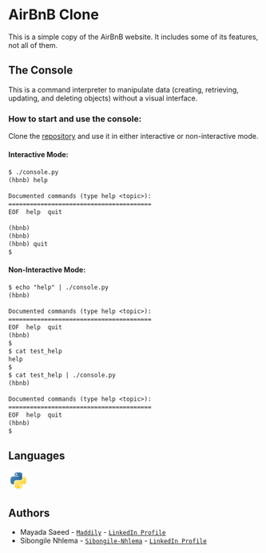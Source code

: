 # AirBnB Clone

This is a simple copy of the AirBnB website. It includes some of its features,
not all of them.

## The Console

This is a command interpreter to manipulate data (creating, retrieving, updating,
and deleting objects) without a visual interface.

### How to start and use the console:

Clone the <a href="https://github.com/Maddily/AirBnB_clone" target="_blank">repository</a>
and use it in either interactive or non-interactive mode.

#### Interactive Mode:

```
$ ./console.py
(hbnb) help

Documented commands (type help <topic>):
========================================
EOF  help  quit

(hbnb) 
(hbnb) 
(hbnb) quit
$
```
#### Non-Interactive Mode:

```
$ echo "help" | ./console.py
(hbnb)

Documented commands (type help <topic>):
========================================
EOF  help  quit
(hbnb) 
$
$ cat test_help
help
$
$ cat test_help | ./console.py
(hbnb)

Documented commands (type help <topic>):
========================================
EOF  help  quit
(hbnb) 
$
```
## Languages

<a href="https://www.python.org/" target="_blank"><img src="https://raw.githubusercontent.com/devicons/devicon/master/icons/python/python-original.svg" alt="Python Icon" width="40" height="40"/></a>

## Authors

- Mayada Saeed - [`Maddily`](https://github.com/Maddily) - [`LinkedIn Profile`](https://www.linkedin.com/in/mayadase/)
- Sibongile Nhlema - [`Sibongile-Nhlema`](https://github.com/Sibongile-Nhlema) - [`LinkedIn Profile`](https://www.linkedin.com/in/sibongile-nhlema/)

